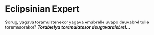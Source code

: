 # Eclipsinian Expert
Sorug, yagava toramulatenekor yagava emabrelle uvapo deuvabrel tulle toremasorakor? ***Torabrelya toramulatesor deugavaralebrel...***
